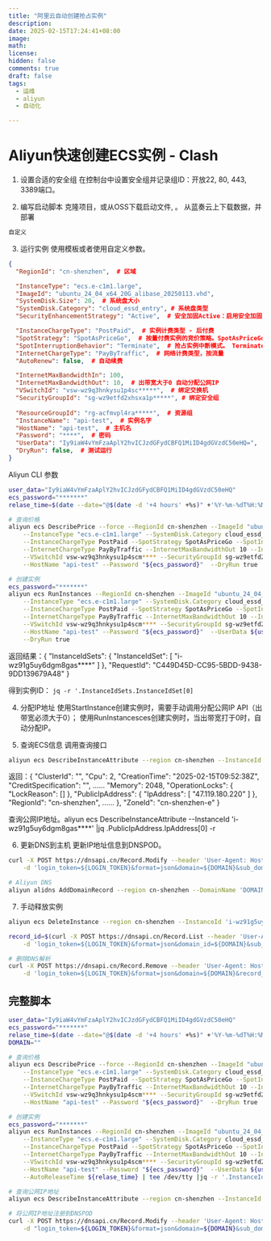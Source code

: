 ```yaml
---
title: "阿里云自动创建抢占实例"
description: 
date: 2025-02-15T17:24:41+08:00
image: 
math: 
license: 
hidden: false
comments: true
draft: false
tags:
  - 运维
  - aliyun
  - 自动化

---
```




# Aliyun快速创建ECS实例 - Clash

1. 设置合适的安全组
在控制台中设置安全组并记录组ID：开放22, 80, 443, 3389端口。

2. 编写启动脚本
克隆项目，或从OSS下载启动文件, 。
从蓝奏云上下载数据，并部署
```bash
自定义
```

3. 运行实例
使用模板或者使用自定义参数。
```json
{
  "RegionId": "cn-shenzhen",  # 区域

  "InstanceType": "ecs.e-c1m1.large",   
  "ImageId": "ubuntu_24_04_x64_20G_alibase_20250113.vhd",
  "SystemDisk.Size": 20,  # 系统盘大小
  "SystemDisk.Category": "cloud_essd_entry", # 系统盘类型
  "SecurityEnhancementStrategy": "Active",  # 安全加固Active：启用安全加固，Deactive：不启用安全加固

  "InstanceChargeType": "PostPaid",  # 实例计费类型 - 后付费
  "SpotStrategy": "SpotAsPriceGo",  # 按量付费实例的竞价策略。SpotAsPriceGo - 系统自动出价，跟随当前市场实际价格
  "SpotInterruptionBehavior": "Terminate",  # 抢占实例中断模式。 Terminate：直接释放实例。
  "InternetChargeType": "PayByTraffic",  # 网络计费类型，按流量
  "AutoRenew": false,  # 自动续费

  "InternetMaxBandwidthIn": 100,
  "InternetMaxBandwidthOut": 10,  # 出带宽大于0 自动分配公网IP
  "VSwitchId": "vsw-wz9q3hnkysu1p4sc*****",  # 绑定交换机
  "SecurityGroupId": "sg-wz9etfd2xhsxa1p*****", # 绑定安全组
  
  "ResourceGroupId": "rg-acfmvpl4ra*****",  # 资源组
  "InstanceName": "api-test",  # 实例名字
  "HostName": "api-test",  # 主机名
  "Password": "****",  # 密码
  "UserData": "Iy9iaW4vYmFzaAplY2hvICJzdGFydCBFQ1MiID4gdGVzdC50eHQ=",  # 用户脚本
  "DryRun": false,  # 测试运行
}
```

Aliyun CLI 参数
```bash
user_data="Iy9iaW4vYmFzaAplY2hvICJzdGFydCBFQ1MiID4gdGVzdC50eHQ"
ecs_password="*******"
relase_time=$(date --date="@$(date -d '+4 hours' +%s)" +'%Y-%m-%dT%H:%M:%SZ' -u)  # 获取4小时后的UTC时间

# 查询价格
aliyun ecs DescribePrice --force --RegionId cn-shenzhen --ImageId "ubuntu_24_04_x64_20G_alibase_20250113.vhd" \
    --InstanceType "ecs.e-c1m1.large" --SystemDisk.Category cloud_essd_entry --SystemDisk.Size 20 \
    --InstanceChargeType PostPaid --SpotStrategy SpotAsPriceGo --SpotInterruptionBehavior Terminate \
    --InternetChargeType PayByTraffic --InternetMaxBandwidthOut 10 --InternetMaxBandwidthIn 100 \
    --VSwitchId vsw-wz9q3hnkysu1p4scm**** --SecurityGroupId sg-wz9etfd2xhsxa1p**** \
    --HostName "api-test" --Password "${ecs_password}"  --DryRun true

# 创建实例
ecs_password="*******"
aliyun ecs RunInstances --RegionId cn-shenzhen --ImageId "ubuntu_24_04_x64_20G_alibase_20250113.vhd" \
    --InstanceType "ecs.e-c1m1.large" --SystemDisk.Category cloud_essd_entry --SystemDisk.Size 20 \
    --InstanceChargeType PostPaid --SpotStrategy SpotAsPriceGo --SpotInterruptionBehavior Terminate \
    --InternetChargeType PayByTraffic --InternetMaxBandwidthOut 10 --InternetMaxBandwidthIn 100 \
    --VSwitchId vsw-wz9q3hnkysu1p4scm**** --SecurityGroupId sg-wz9etfd2xhsxa1p**** \
    --HostName "api-test" --Password "${ecs_password}"  --UserData ${user_data} --AutoReleaseTime ${relase_time} \
    --DryRun true
```
返回结果：{
  "InstanceIdSets": {
    "InstanceIdSet": [
      "i-wz91g5uy6dgm8gas****"
    ]
  },
  "RequestId": "C449D45D-CC95-5BDD-9438-9DD139679A48"
}

得到实例ID： `jq -r '.InstanceIdSets.InstanceIdSet[0]`

4. 分配IP地址
使用StartInstance创建实例时，需要手动调用分配公网IP API（出带宽必须大于0）；
使用RunInstancesces创建实例时，当出带宽打于0时，自动分配IP。

5. 查询ECS信息
调用查询接口 
```bash
aliyun ecs DescribeInstanceAttribute --region cn-shenzhen --InstanceId 'i-wz91g5uy6dgm8gas****'
```
返回：{
        "ClusterId": "",
        "Cpu": 2,
        "CreationTime": "2025-02-15T09:52:38Z",
        "CreditSpecification": "",
        ......
        "Memory": 2048,
        "OperationLocks": {
                "LockReason": []
        },
        "PublicIpAddress": {
                "IpAddress": [
                        "47.119.180.220"
                ]
        },
        "RegionId": "cn-shenzhen",
        ......
        },
        "ZoneId": "cn-shenzhen-e"
}

查询公网IP地址。aliyun ecs DescribeInstanceAttribute  --InstanceId 'i-wz91g5uy6dgm8gas****' |jq .PublicIpAddress.IpAddress[0] -r

6. 更新DNS到主机
更新IP地址信息到DNSPOD。

```bash
curl -X POST https://dnsapi.cn/Record.Modify --header 'User-Agent: HostCreate/v0.1(lee-cq@qq.com)' \
    -d 'login_token=${LOGIN_TOKEN}&format=json&domain=${DOMAIN}&sub_domain=ali-host&record_type=A&record_line_id=10%3D0&value=${pub_ip}'

# Aliyun DNS
aliyun alidns AddDomainRecord --region cn-shenzhen --DomainName 'DOMAIN' --RR 'api-test' --Type A --Value ${pub_ip}
```


7. 手动释放实例
```bash
aliyun ecs DeleteInstance --region cn-shenzhen --InstanceId 'i-wz91g5uy6dgm8gasp6ac' --Force true # 强制释放实例

record_id=$(curl -X POST https://dnsapi.cn/Record.List --header 'User-Agent: HostCreate/V0.1(lee-cq@qq.com)' \
    -d 'login_token=${LOGIN_TOKEN}&format=json&domain_id=${DOMAIN}&sub_domain=ali-host' | jq -r '.records[0].id')

# 删除DNS解析
curl -X POST https://dnsapi.cn/Record.Remove --header 'User-Agent: HostCreate/V0.1(lee-cq@qq.com)' \
    -d 'login_token=${LOGIN_TOKEN}&format=json&domain=${DOMAIN}&record_id=${record_id}'
```



## 完整脚本
```bash
user_data="Iy9iaW4vYmFzaAplY2hvICJzdGFydCBFQ1MiID4gdGVzdC50eHQ"
ecs_password="*******"
relase_time=$(date --date="@$(date -d '+4 hours' +%s)" +'%Y-%m-%dT%H:%M:%SZ' -u)  # 获取4小时后的UTC时间
DOMAIN=""

# 查询价格
aliyun ecs DescribePrice --force --RegionId cn-shenzhen --ImageId "ubuntu_24_04_x64_20G_alibase_20250113.vhd" \
    --InstanceType "ecs.e-c1m1.large" --SystemDisk.Category cloud_essd_entry --SystemDisk.Size 20 \
    --InstanceChargeType PostPaid --SpotStrategy SpotAsPriceGo --SpotInterruptionBehavior Terminate \
    --InternetChargeType PayByTraffic --InternetMaxBandwidthOut 10 --InternetMaxBandwidthIn 100 \
    --VSwitchId vsw-wz9q3hnkysu1p4scm**** --SecurityGroupId sg-wz9etfd2xhsxa1p**** \
    --HostName "api-test" --Password "${ecs_password}"  --DryRun true

# 创建实例
ecs_password="*******"
aliyun ecs RunInstances --RegionId cn-shenzhen --ImageId "ubuntu_24_04_x64_20G_alibase_20250113.vhd" \
    --InstanceType "ecs.e-c1m1.large" --SystemDisk.Category cloud_essd_entry --SystemDisk.Size 20 \
    --InstanceChargeType PostPaid --SpotStrategy SpotAsPriceGo --SpotInterruptionBehavior Terminate \
    --InternetChargeType PayByTraffic --InternetMaxBandwidthOut 10 --InternetMaxBandwidthIn 100 \
    --VSwitchId vsw-wz9q3hnkysu1p4scm**** --SecurityGroupId sg-wz9etfd2xhsxa1p**** \
    --HostName "api-test" --Password "${ecs_password}"  --UserData ${user_data} \
    --AutoReleaseTime ${relase_time} | tee /dev/tty |jq -r '.InstanceIdSets.InstanceIdSet[0]' > ecs-instance-id

# 查询公网IP地址
aliyun ecs DescribeInstanceAttribute --region cn-shenzhen --InstanceId "$(cat ecs-instance-id)" | tee /dev/tty | jq -r .PublicIpAddress.IpAddress[0] > ecs-instanse-ip

# 将公网IP地址注册到DNSPOD
curl -X POST https://dnsapi.cn/Record.Modify --header 'User-Agent: HostCreate/v0.1(lee-cq@qq.com)' \
    -d "login_token=${LOGIN_TOKEN}&format=json&domain=${DOMAIN}&sub_domain=ali-host&record_type=A&record_line_id=10%3D0&value=$(cat ecs-instanse-ip)"
```